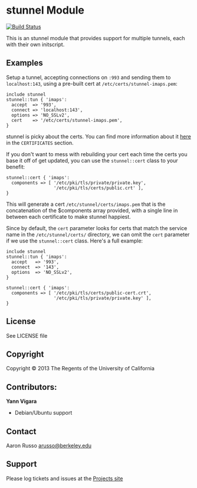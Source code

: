 # stunnel Module #

[![Build Status](https://travis-ci.org/arusso/puppet-stunnel.png?branch=master)](https://travis-ci.org/arusso/puppet-stunnel)

This is an stunnel module that provides support for multiple tunnels, each with
their own initscript.

## Examples ##

Setup a tunnel, accepting connections on `:993` and sending them to
`localhost:143`, using a pre-built cert at `/etc/certs/stunnel-imaps.pem`:

    include stunnel
    stunnel::tun { 'imaps':
      accept  => '993',
      connect => 'localhost:143',
      options => 'NO_SSLv2',
      cert    => '/etc/certs/stunnel-imaps.pem',
    }
  
stunnel is picky about the certs.  You can find more information about it 
[here](https://www.stunnel.org/static/stunnel.html) in the `CERTIFICATES`
section.

If you don't want to mess with rebuilding your cert each time the certs you base
it off of get updated, you can use the `stunnel::cert` class to your benefit:

    stunnel::cert { 'imaps':
      components => [ '/etc/pki/tls/private/private.key',
                      '/etc/pki/tls/certs/public.crt' ],
    }

This will generate a cert `/etc/stunnel/certs/imaps.pem` that is the
concatenation of the $components array provided, with a single line in between
each certificate to make stunnel happiest.

Since by default, the `cert` parameter looks for certs that match the service
name in the `/etc/stunnel/certs/` directory, we can omit the `cert` parameter
if we use the `stunnel::cert` class.  Here's a full example:

    include stunnel
    stunnel::tun { 'imaps':
      accept   => '993',
      connect  => '143',
      options  => 'NO_SSLv2',
    }

    stunnel::cert { 'imaps':
      components => [ '/etc/pki/tls/certs/public-cert.crt',
                      '/etc/pki/tls/private/private.key' ],
    }

License
-------

See LICENSE file

Copyright
---------

Copyright &copy; 2013 The Regents of the University of California


Contributors:
-------------

**Yann Vigara**

 * Debian/Ubuntu support

Contact
-------

Aaron Russo <arusso@berkeley.edu>

Support
-------

Please log tickets and issues at the
[Projects site](https://github.com/arusso/puppet-stunnel/issues/)

